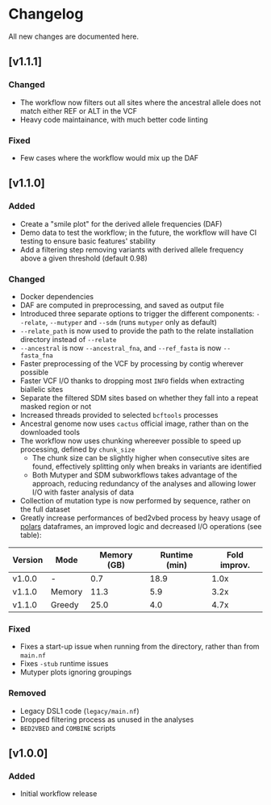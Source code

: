 # Changelog
All new changes are documented here.

## [v1.1.1]
### Changed
- The workflow now filters out all sites where the ancestral allele does not match either REF or ALT in the VCF
- Heavy code maintainance, with much better code linting

### Fixed
- Few cases where the workflow would mix up the DAF

## [v1.1.0]

### Added
- Create a "smile plot" for the derived allele frequencies (DAF)
- Demo data to test the workflow; in the future, the workflow will have CI testing to ensure basic features' stability
- Add a filtering step removing variants with derived allele frequency above a given threshold (default 0.98)

### Changed
- Docker dependencies
- DAF are computed in preprocessing, and saved as output file
- Introduced three separate options to trigger the different components: `--relate`, `--mutyper` and `--sdm` (runs `mutyper` only as default)
- `--relate_path` is now used to provide the path to the relate installation directory instead of `--relate`
- `--ancestral` is now `--ancestral_fna`, and `--ref_fasta` is now `--fasta_fna`
- Faster preprocessing of the VCF by processing by contig wherever possible
- Faster VCF I/O thanks to dropping most `INFO` fields when extracting biallelic sites
- Separate the filtered SDM sites based on whether they fall into a repeat masked region or not
- Increased threads provided to selected `bcftools` processes
- Ancestral genome now uses `cactus` official image, rather than on the downloaded tools
- The workflow now uses chunking whereever possible to speed up processing, defined by `chunk_size`
    - The chunk size can be slightly higher when consecutive sites are found, effectively splitting only when breaks in variants are identified
    - Both Mutyper and SDM subworkflows takes advantage of the approach, reducing redundancy of the analyses and allowing lower I/O with faster analysis of data
- Collection of mutation type is now performed by sequence, rather on the full dataset  
- Greatly increase performances of bed2vbed process by heavy usage of [polars](https://pola.rs/) dataframes, an improved logic and decreased I/O operations (see table):

| Version |  Mode  | Memory (GB) | Runtime (min) | Fold improv. |
|---------|--------|-------------|---------------|--------------|
| v1.0.0  |    -   |      0.7    |     18.9      |     1.0x     |
| v1.1.0  | Memory |     11.3    |      5.9      |     3.2x     |
| v1.1.0  | Greedy |     25.0    |      4.0      |     4.7x     |

### Fixed
- Fixes a start-up issue when running from the directory, rather than from `main.nf`
- Fixes `-stub` runtime issues
- Mutyper plots ignoring groupings

### Removed
- Legacy DSL1 code (`legacy/main.nf`)
- Dropped filtering process as unused in the analyses
- `BED2VBED` and `COMBINE` scripts

## [v1.0.0]
### Added
- Initial workflow release